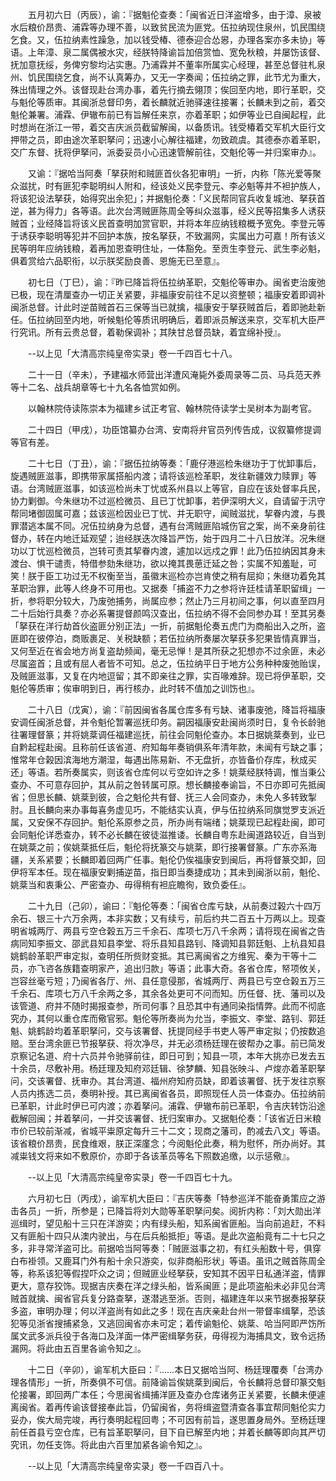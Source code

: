 <!-- { "loadSidebar": true } -->
　　五月初六日（丙辰），谕：『据魁伦查奏：「闽省近日洋盗增多，由于漳、泉被水后粮价昂贵、浦霖等办理不善，以致贫民流为匪党。伍拉纳现住泉州，饥民围绕乞食。又，伍拉纳素性躁急，加以钱受椿、德泰迎合怂惥，办理各案亦多未协」等语。上年漳、泉二属偶被水灾，经朕特降谕旨加倍赏恤、宽免秋粮，并屡饬该督、抚加意抚绥，务俾穷黎均沾实惠。乃浦霖并不董率所属实心经理，甚至总督驻札泉州、饥民围绕乞食，尚不认真筹办，又无一字奏闻；伍拉纳之罪，此节尤为重大，殊出情理之外。该督现赴台湾办事，着先行摘去翎顶；俟回至内地，即行革职，交与魁伦等质审。其闽浙总督印务，着长麟就近驰驿速往接署；长麟未到之前，着交魁伦兼署。浦霖、伊辙布前已有旨解任来京，亦着革职；如伊等业已自闽起程，此时想尚在浙江一带，着交吉庆派员截留解闽，以备质讯。钱受椿着交军机大臣行文押带之员，即由途次革职拏问；迅速小心解往福建，勿致疏虞。其德泰亦着革职，交广东督、抚将伊拏问，派委妥员小心迅速管解前往，交魁伦等一并归案审办』。

　　又谕：『据哈当阿奏「拏获附和贼匪首伙各犯审明」一折，内称「陈光爱等聚众滋扰，时有匪犯李聪明纠人附和，经该处义民李登元、李必魁等并不袒护族人，将该犯设法拏获，始得究出余犯」；并据魁伦奏：「义民帮同官兵收复城池、拏获首逆，甚为得力」各等语。此次台湾贼匪陈周全等纠众滋事，经义民等招集多人诱获贼首；业经降旨将该义民首查明加赏官职，并将本年应纳钱粮概予宽免。李登元等于诱获李聪明等犯并不回护本族，按名拏获，不致漏网，实属出力可嘉！所有该义民等明年应纳钱粮，着再加恩查明住址，一体豁免。至贡生李登元、武生李必魁，俱着赏给六品职衔，以示朕奖励良善、恩施无已至意』。

　　初七日（丁巳），谕：『昨已降旨将伍拉纳革职，交魁伦等审办。闽省吏治废弛已极，现在清厘查办一切正关紧要，非福康安前往不足以资整顿；福康安着即调补闽浙总督。计此时逆苗贼首石三保等当已就擒，福康安于拏获贼首后，着即驰赴新任。伍拉纳回至内地，听候魁伦等质讯明确后，着即派员解送来京，交军机大臣严行究讯。所有云贵总督，着勒保调补；其陕甘总督员缺，着宜绵补授』。

　　--以上见「大清高宗纯皇帝实录」卷一千四百七十八。

　　二十一日（辛未），予建福水师营出洋遭风淹毙外委周录等二员、马兵范天养等十二名、战兵胡章等七十九名各恤赏如例。

　　以翰林院侍读陈崇本为福建乡试正考官、翰林院侍读学士吴树本为副考官。

　　二十四日（甲戌），功臣馆纂办台湾、安南将弁官员列传告成，议叙纂修提调等官有差。

　　二十七日（丁丑），谕：『据伍拉纳等奏：「鹿仔港巡检朱继功于丁忧卸事后，旋遇贼匪滋事，即携带家属搭船内渡；请将该巡检革职，发往新疆效力赎罪」等语。台湾贼匪滋事，如该巡检尚未丁忧或系州县以上等官，自应在该处督率兵民，协力剿御。今朱继功不过巡检微员、且已丁忧卸事，若伊深明大义，自请留于汛守帮同堵御固属可嘉；兹该巡检因业已丁忧、并无职守，闻贼滋扰，挈眷内渡，与畏罪潜逃本属不同。况伍拉纳身为总督，遇有台湾贼匪陷城伤官之案，尚不亲身前往督办，转在内地迁延观望；迨经朕迭次降旨严饬，始于四月二十八日放洋。况朱继功以丁忧巡检微员，岂转可责其挈眷内渡，遽加以远戍之罪！此乃伍拉纳因其身未渡台、惧干谴责，特借参劾朱继功，欲以掩其畏葸迁延之咎；实属不知羞耻，可笑！朕于臣工功过无不权衡至当，虽徽末巡检亦岂肯使之稍有屈抑；朱继功着免其革职治罪，此等人终身不可用也。又据奏「捕盗不力之参将许廷桂请革职留缉」一折，参将职分较大，乃废弛捕务，尚属应参；然止乃三月初间之事，何以直至四月二十后始行具奏？亦必系署提督颜鸣汉查出，伍拉纳不得不会同参办耳！至其另奏「拏获在洋行劫首伙盗匪分别正法」一折，前据魁伦奏五虎门为商船出入之所，盗匪即在彼停泊，商贩裹足、关税缺额；若伍拉纳所奏屡次拏获多犯果皆情真罪当，又何至近在省会地方尚复盗劫频闻，毫无忌惮！是其所获之犯想亦不过余匪，未必尽属盗首；且或有屈人者皆不可知。总之，伍拉纳平日于地方公务种种废弛贻误，及贼匪滋事，又复在内地逗留；其不即亲往之罪，实百喙难辞。现已将伊革职，交魁伦等质审；俟审明到日，再行核办，此时转不值加之训饬也』。

　　二十八日（戊寅），谕：『前因闽省各属仓库多有亏缺、诸事废弛，降旨将福康安调任闽浙总督，并令魁伦暂署巡抚印务。嗣因福康安赴闽尚须时日，复令长龄驰往署理督篆；并将姚棻调任福建巡抚，前往会同魁伦查办。本日据姚棻奏到，业已自黔起程赴闽。且称前任该省道、府知每年奏销俱系年清年款，未闻有亏缺之事；惟常年仓榖因滨海地方潮湿，每遇出陈易新、不无盘折，亦皆备价存库，秋成买还」等语。若所奏属实，则该省仓库何以亏空如许之多！姚棻经朕特调，惟当秉公查办、不可意存回护，其从前之咎转属可原。想长麟接奉谕旨，不日亦即可先抵闽省；但思长麟、姚棻到彼，合之魁伦共有督、抚三人会同查办，未免人多转致掣肘。且长麟向来办事每喜务虚见巧，不能结实认真，伊与伍拉纳系同旗觉罗支派近属，又安保不存回护。魁伦系原参之员，所办尚有端绪；姚棻现已起程赴闽，即可会同魁伦详悉查办，转不必长麟在彼徒滋推诿。长麟自粤东赴闽道路较近，自当到在姚棻之前；俟姚棻抵任后，魁伦将抚篆交与姚棻，即行接署督篆。广东亦系海疆，关系紧要；长麟即着回两广任事。魁伦仍俟福康安到闽后，再将督篆交卸，回伊将军本任。现在福康安剿捕逆苗，指日即当奏捷成功；其未到闽浙以前，魁伦、姚棻当和衷秉公、严密查办、毋得稍有袒庇瞻徇，致负委任』。

　　二十九日（己卯），谕曰：『魁伦等奏：「闽省仓库亏缺，从前奏过榖六十四万余石、银三十六万余两，本非实数；又有续亏，前后约共二百五十万两以上。现查明省城两厅、两县亏空仓榖五万三千余石、库项七万八千余两；请将现在闽省之告病同知李振文、邵武县知县李堂、将乐县知县路钊、降调知县郭廷魁、上杭县知县姚鹤龄革职严审定拟，查明任所赀财变抵。其已离闽省之方维宪、秦为干等十二员，亦飞咨各族籍查明家产，追出归款」等语；此事大奇。各省仓库，帑项攸关，岂容丝毫亏短；乃闽省各厅、州、县任意侵那，省城两厅、两县已亏空仓榖五万三千余石、库项七万八千余两之多，其余各处更可不问而知。历任督、抚、藩司以及该管道、府并不随时揭报查参，所司何事？且恐其中有通同染指情弊。此而不彻底究办，其何以重仓库而儆官邪。魁伦等所奏尚为允当，李振文、李堂、路钊、郭廷魁、姚鹤龄均着革职拏问，交与该署督、抚提同经手书吏人等严审定拟；仍按数追赔。至台湾余匪已节报拏获、将次净尽，并无必须杨廷理在彼帮办之事。前已简发京察记名道、府十六员并令驰驿前往，即日可到；知县一项，本年大挑亦已发去五十余员，尽敷补用。杨廷理及知府邓廷辑、徐梦麟、知县张映斗、卢焌亦着革职拏问，交该署督、抚审办。其台湾道、福州府知府员缺，即着该署督、抚于发往京察人员内拣选二员，奏明补授。其已离闽省各员，即照现任人员一体查办。伍拉纳前已革职，计此时伊已可内渡；亦着拏问。浦霖、伊辙布前已革职，令吉庆转饬沿途截解回闽；并着拏问，一并交该署督、抚归案审办。又据魁伦奏：「该省近日米粮市价已较前渐减，省城平粜原定每升三十二文；现商之藩司，酌减去八文」等语。该省粮价昂贵，民食维艰，朕正深廑念；今阅魁伦此奏，稍为慰怀，所办尚好。其减粜钱文将来如不敷原价，亦即于各该革员等名下照数追缴，以示惩儆』。

　　--以上见「大清高宗纯皇帝实录」卷一千四百七十九。

　　六月初七日（丙戌），谕军机大臣曰：『吉庆等奏「特参巡洋不能奋勇策应之游击各员」一折，所参是；已降旨将刘大勋等革职拏问矣。阅折内称：「刘大勋出洋巡缉时，望见船十三只在洋游奕；内有绿头船，知系闽省匪船。当向前追赶，不料又有匪船十四只从澳内驶出，与在后兵船抵拒」等语。是此次盗船竟有二十七只之多，非寻常洋盗可比。前据哈当阿等奏：「贼匪滋事之初，有红头船数十号，俱穿白布褂领。又鹿耳门外有船十余只游奕，似非商船形状」等语。虽讯之贼首陈周全等，称系该犯等假捏吓众之词；但贼匪业经拏获，安知其不因平日私通洋盗，情罪更大，意存狡饰。现据吉庆奏在洋之绿头船，皆系闽匪；是此项盗船未必非见台湾贼首就擒、闽省官兵复分路查拏，遂潜逃至浙。否则，福建连年以来节据奏报拏获多盗，审明办理；何以洋盗尚有如此之多！现在吉庆亲赴台州一带督率缉拏，恐该犯等见浙省搜捕紧急，又逃回闽省亦未可定；着传谕魁伦、姚棻、哈当阿即严饬所属文武多派兵役于各海口及洋面一体严密缉拏务获，毋得视为海捕具文，致令远扬漏网。将此由五百里各谕令知之』。

　　十二日（辛卯），谕军机大臣曰：『……本日又据哈当阿、杨廷理覆奏「台湾办理各情形」一折，所奏俱不可信。前降谕旨俟姚棻到闽后，令长麟将总督印篆交魁伦接署，即回两广本任；今思闽省缉捕洋匪及查办仓库诸务正关紧要，长麟未便遽离闽省。着再传谕该督接奉此旨，仍留闽省，务将缉盗暨清查各事宜帮同魁伦实力妥办，俟大局完竣，再行奏明起程回粤；不可因有前旨，遂思置身局外。至杨廷理前任首县亏空仓库，已有旨革职拏问，目下自已解至内地；并着长麟等即向其严切究讯，勿任支饰。将此由六百里加紧各谕令知之』。

　　--以上见「大清高宗纯皇帝实录」卷一千四百八十。

